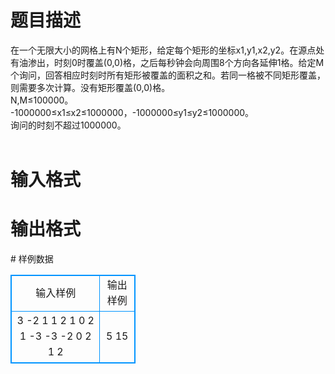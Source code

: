 # 

 
 # 题目描述 
<p>
在一个无限大小的网格上有N个矩形，给定每个矩形的坐标x1,y1,x2,y2。在源点处有油渗出，时刻0时覆盖(0,0)格，之后每秒钟会向周围8个方向各延伸1格。给定M个询问，回答相应时刻时所有矩形被覆盖的面积之和。若同一格被不同矩形覆盖，则需要多次计算。没有矩形覆盖(0,0)格。<br>N,M≤100000。<br>-1000000≤x1≤x2≤1000000，-1000000≤y1≤y2≤1000000。<br>询问的时刻不超过1000000。<br><br></p> 

 
 # 输入格式 
<p>
</p> 

 
 # 输出格式 
<p>
</p> 
# 样例数据
<style>
        table,table tr th, table tr td { border:1px solid #0094ff; }
        table { width: 200px; min-height: 25px; line-height: 25px; text-align: center; border-collapse: collapse;}   
    </style>
<table>
	<tr>
		<td>输入样例</td>
		<td>输出样例</td>
	</tr>
<tr><td>3
-2 1 1 2
1 0 2 1
-3 -3 -2 0
2
1 2
</td><td>
5
15
</td></tr></table>
